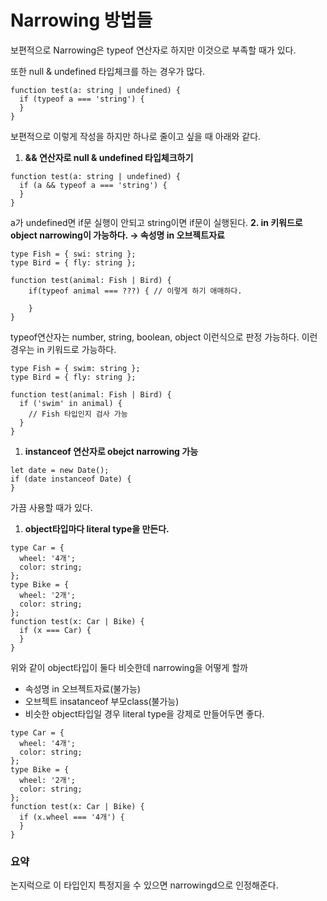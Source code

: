 # Narrowing 방법들

보편적으로 Narrowing은 typeof 연산자로 하지만 이것으로 부족할 때가 있다.

또한 null & undefined 타입체크를 하는 경우가 많다.

```tsx
function test(a: string | undefined) {
  if (typeof a === 'string') {
  }
}
```

보편적으로 이렇게 작성을 하지만 하나로 줄이고 싶을 때 아래와 같다.

1. **&& 연산자로 null & undefined 타입체크하기**

```tsx
function test(a: string | undefined) {
  if (a && typeof a === 'string') {
  }
}
```

a가 undefined면 if문 실행이 안되고 string이면 if문이 실행된다.
**2. in 키워드로 object narrowing이 가능하다. → 속성명 in 오브젝트자료**

```tsx
type Fish = { swi: string };
type Bird = { fly: string };

function test(animal: Fish | Bird) {
	if(typeof animal === ???) { // 이렇게 하기 애매하다.

	}
}
```

typeof연산자는 number, string, boolean, object 이런식으로 판정 가능하다. 이런 경우는 in 키워드로 가능하다.

```tsx
type Fish = { swim: string };
type Bird = { fly: string };

function test(animal: Fish | Bird) {
  if ('swim' in animal) {
    // Fish 타입인지 검사 가능
  }
}
```

1. **instanceof 연산자로 obejct narrowing 가능**

```tsx
let date = new Date();
if (date instanceof Date) {
}
```

가끔 사용할 때가 있다.

1. **object타입마다 literal type을 만든다.**

```tsx
type Car = {
  wheel: '4개';
  color: string;
};
type Bike = {
  wheel: '2개';
  color: string;
};
function test(x: Car | Bike) {
  if (x === Car) {
  }
}
```

위와 같이 object타입이 둘다 비슷한데 narrowing을 어떻게 할까

- 속성명 in 오브젝트자료(불가능)
- 오브젝트 insatanceof 부모class(불가능)
- 비슷한 object타입일 경우 literal type을 강제로 만들어두면 좋다.

```tsx
type Car = {
  wheel: '4개';
  color: string;
};
type Bike = {
  wheel: '2개';
  color: string;
};
function test(x: Car | Bike) {
  if (x.wheel === '4개') {
  }
}
```

### 요약

논지럭으로 이 타입인지 특정지을 수 있으면 narrowingd으로 인정해준다.
